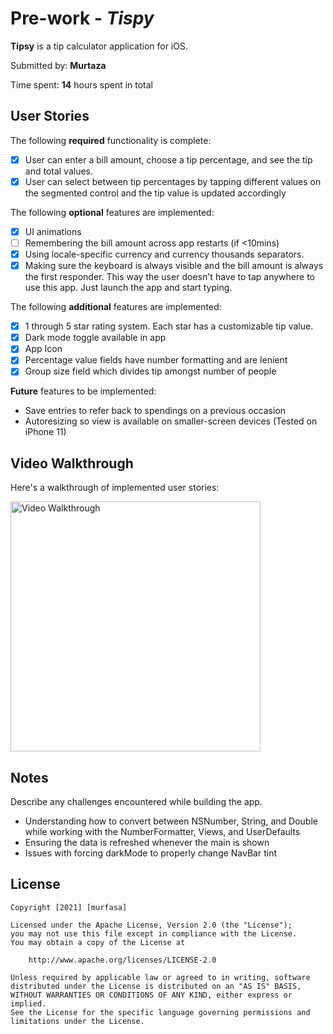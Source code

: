 # Pre-work - *Tispy*

**Tipsy** is a tip calculator application for iOS.

Submitted by: **Murtaza**

Time spent: **14** hours spent in total

## User Stories

The following **required** functionality is complete:

* [x] User can enter a bill amount, choose a tip percentage, and see the tip and total values.
* [x] User can select between tip percentages by tapping different values on the segmented control and the tip value is updated accordingly

The following **optional** features are implemented:

* [x] UI animations
* [ ] Remembering the bill amount across app restarts (if <10mins)
* [x] Using locale-specific currency and currency thousands separators.
* [x] Making sure the keyboard is always visible and the bill amount is always the first responder. This way the user doesn't have to tap anywhere to use this app. Just launch the app and start typing.

The following **additional** features are implemented:

- [x] 1 through 5 star rating system. Each star has a customizable tip value.
- [x] Dark mode toggle available in app
- [x] App Icon
- [x] Percentage value fields have number formatting and are lenient
- [x] Group size field which divides tip amongst number of people

**Future** features to be implemented:

- Save entries to refer back to spendings on a previous occasion
- Autoresizing so view is available on smaller-screen devices (Tested on iPhone 11)

## Video Walkthrough

Here's a walkthrough of implemented user stories:

<img src='Tipsy.gif' width='400' alt='Video Walkthrough' />

## Notes

Describe any challenges encountered while building the app.

- Understanding how to convert between NSNumber, String, and Double while working with the NumberFormatter, Views, and UserDefaults 
- Ensuring the data is refreshed whenever the main is shown
- Issues with forcing darkMode to properly change NavBar tint


## License

    Copyright [2021] [murfasa]

    Licensed under the Apache License, Version 2.0 (the "License");
    you may not use this file except in compliance with the License.
    You may obtain a copy of the License at

        http://www.apache.org/licenses/LICENSE-2.0

    Unless required by applicable law or agreed to in writing, software
    distributed under the License is distributed on an "AS IS" BASIS,
    WITHOUT WARRANTIES OR CONDITIONS OF ANY KIND, either express or implied.
    See the License for the specific language governing permissions and
    limitations under the License.
